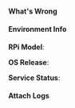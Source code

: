 <!--
Thanks for reporting your issue! I'm happy you took the time to check
out my work and I'll try to help however I can.

Fill out as much as you can of the below information so I can 
better help you.
--> 

#### What's Wrong


#### Environment Info

**RPi Model**:

**OS Release**:

<!--

If you don't know, you can just run this at the terminal.

cat /etc/os-release | grep "PRETTY_NAME"

-->

**Service Status**:

<!--

Just paste the output from the following command.

service garagepi status

-->

#### Attach Logs

<!--

Attach any logs you find in your `instance` folder. If you ran the setup
script from your user folder, you'll find these in `/home/pi/garagepi/instance`

-->

